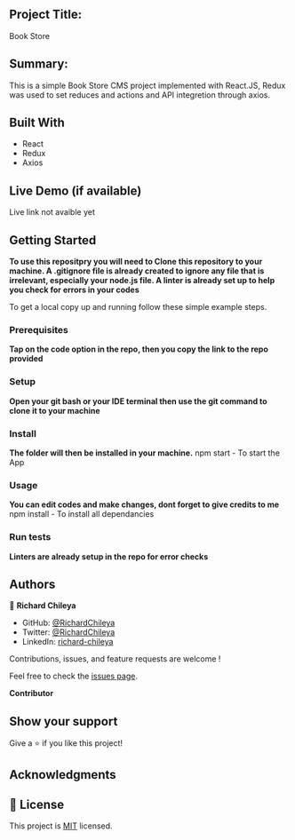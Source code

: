 ## Project Title: 
  Book Store
## Summary: 
This is a simple Book Store CMS project implemented with React.JS, Redux was used to set reduces and actions and API integretion through axios.
## Built With

- React
- Redux
- Axios

## Live Demo (if available)
Live link not avaible yet

## Getting Started

**To use this repositpry you will need to Clone this repository to your machine. A .gitignore file is already created to ignore any file that is irrelevant, especially your node.js file. A linter is already set up to help you check for errors in your codes**

To get a local copy up and running follow these simple example steps.

### Prerequisites
**Tap on the code option in the repo, then you copy the link to the repo provided**
### Setup
**Open your git bash or your IDE terminal then use the git command to clone it to your machine**
### Install
**The folder will then be installed in your machine.**
npm start - To start the App
### Usage
**You can edit codes and make changes, dont forget to give credits to me**
npm install - To install all dependancies
### Run tests
**Linters are already setup in the repo for error checks**

## Authors

👤 **Richard Chileya**

- GitHub: [@RichardChileya](https://github.com/RichardChileya/)
- Twitter: [@RichardChileya](https://twitter.com/RichardChileya/)
- LinkedIn: [richard-chileya](https://linkedin.com/in/richard-chileya-1076b4200//)

Contributions, issues, and feature requests are welcome !

Feel free to check the [issues page](https://github.com/RichardChileya/book-store/issues).

 **Contributor**

## Show your support

Give a ⭐️ if you like this project!

## Acknowledgments


## 📝 License

This project is [MIT](./LICENSE) licensed.